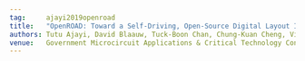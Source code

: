 ```yaml
---
tag:     ajayi2019openroad
title:   "OpenROAD: Toward a Self-Driving, Open-Source Digital Layout Implementation Tool Chain"
authors: Tutu Ajayi, David Blaauw, Tuck-Boon Chan, Chung-Kuan Cheng, Vidya A. Chhabria, David K. Choo, Matteo Coltella, Sorin Dobre, Ronald G. Dreslinski, Mateus Fogaça, Soheil Hashemi, Abdelrahman Hosny, Andrew B. Kahng, Minsoo Kim, Jiajia Li, Zhaoxin Liang, Uday Mallappa, Paul Penzes, Geraldo Pradipta, Sherief Reda, Austin Rovinski, Kambiz Samadi, Sachin S. Sapatnekar, Lawrence Saul, Carl Sechen, Vaishnav Srinivas, William Swartz, Dennis Sylvester, David Urquhart, Lutong Wang, Mingyu Woo, and Bangqi Xu
venue:   Government Microcircuit Applications & Critical Technology Conference (GOMACTech)
---
```

